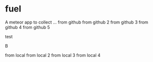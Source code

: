 # fuel
A meteor app to collect ...
from github
from github 2
from github 3
from github 4
from github 5




test

B

from local
from local 2
from local 3
from local 4

